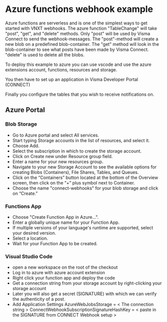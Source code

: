 # Azure functions webhook example

Azure functions are serverless and is one of the simplest ways to get started with VNXT webhooks. The azure function "TableChange" will take "post", "get", and "delete" methods. Only "post" will be used by Visma Connect to send the webhook-messages. The "post"-method will create a new blob on a predefined blob-container. The "get" method will look in the blob-container to see what posts have been made by Visma Connect. "delete" is used to delete all the blobs. 

To deploy this example to azure you can use vscode and use the azure extensions account, functions, resources and storage. 

You then have to set up an application in Visma Developer Portal (CONNECT)

Finally you configure the tables that you wish to receive notifications on.


## Azure Portal

### Blob Storage
* Go to Azure portal and select All services.
* Start typing Storage accounts in the list of resources, and select it.
* Choose Add.
* Select the subscription in which to create the storage account.
* Click on Create new under Resource group field.
* Enter a name for your new resources group.
* Navigate to your new Storage Account to see the available options for creating Blobs (Containers), File Shares, Tables, and Queues.
* Click on the “Containers” button located at the bottom of the Overview screen, then click on the “+” plus symbol next to Container.
* Choose the name "connect-webhooks" for your blob storage and click on “Create.”

### Functions App
* Choose "Create Function App in Azure...".
* Enter a globally unique name for your Function App.
* If multiple versions of your language's runtime are supported, select your desired version.
* Select a location.
* Wait for your Function App to be created.

### Visual Studio Code
* open a new workspace on the root of the checkout
* Log in to azure with azure account extension
* Right click your function app and deploy the code
* Get a connection string from your storage account by right-clicking your storage account
* Later you will also get a secret (SIGNATURE) with which we can verify the authenticity of a post. 
* Add Application Settings
  AzureWebJobsStorage = < The connection string >
  ConnectWebhookSubscriptionSignatureHashKey = < paste in the SIGNATURE from CONNECT Webhook setup >
